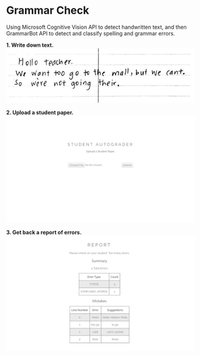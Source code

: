 # Grammar Check

Using Microsoft Cognitive Vision API to detect handwritten text, and then GrammarBot API to detect and classify spelling and grammar errors.   

**1. Write down text.**   
![](static/output.png)

**2. Upload a student paper.**
![](markdown_images/0.png) 

**3. Get back a report of errors.**
![](markdown_images/1.png) 

